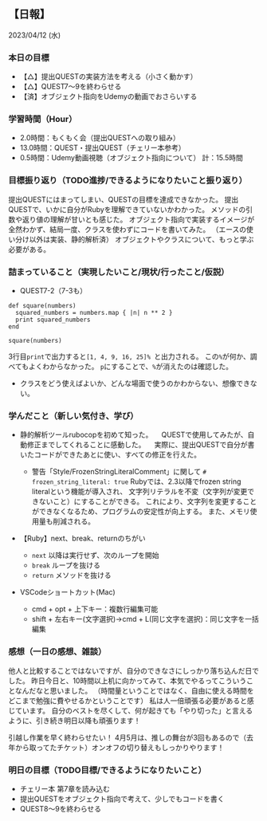 ## 【日報】
2023/04/12 (水)

### 本日の目標
- 【△】提出QUESTの実装方法を考える（小さく動かす）
- 【△】QUEST7〜9を終わらせる
- 【済】オブジェクト指向をUdemyの動画でおさらいする

### 学習時間（Hour）
- 2.0時間：もくもく会（提出QUESTへの取り組み）
- 13.0時間：QUEST・提出QUEST（チェリー本参考）
- 0.5時間：Udemy動画視聴（オブジェクト指向について）
計：15.5時間

### 目標振り返り（TODO進捗/できるようになりたいこと振り返り）
提出QUESTにはまってしまい、QUESTの目標を達成できなかった。
提出QUESTで、いかに自分がRubyを理解できていないかわかった。
メソッドの引数や返り値の理解が甘いとも感じた。
オブジェクト指向で実装するイメージが全然わかず、結局一度、クラスを使わずにコードを書いてみた。
（エースの使い分け以外は実装、静的解析済）
オブジェクトやクラスについて、もっと学ぶ必要がある。

### 詰まっていること（実現したいこと/現状/行ったこと/仮説）
- QUEST7-2（7-3も）
```
def square(numbers)
  squared_numbers = numbers.map { |n| n ** 2 }
  print squared_numbers
end

square(numbers)
```
3行目`print`で出力すると`[1, 4, 9, 16, 25]% `と出力される。
この`%`が何か、調べてもよくわからなかった。
`p`にすることで、`%`が消えたのは確認した。

- クラスをどう使えばよいか、どんな場面で使うのかわからない、想像できない。

### 学んだこと（新しい気付き、学び）
- 静的解析ツールrubocopを初めて知った。
　QUESTで使用してみたが、自動修正までしてくれることに感動した。
　実際に、提出QUESTで自分が書いたコードができたあとに使い、すべての修正を行えた。

  - 警告「Style/FrozenStringLiteralComment」に関して
`# frozen_string_literal: true`
Rubyでは、2.3以降でfrozen string literalという機能が導入され、
文字列リテラルを不変（文字列が変更できないこと）にすることができる。
これにより、文字列を変更することができなくなるため、プログラムの安定性が向上する。
また、メモリ使用量も削減される。

- 【Ruby】next、break、returnのちがい
  - `next` 以降は実行せず、次のループを開始
  - `break` ループを抜ける
  - `return` メソッドを抜ける

- VSCodeショートカット(Mac)
  - cmd + opt + 上下キー：複数行編集可能
  - shift + 左右キー(文字選択)→cmd + L(同じ文字を選択)：同じ文字を一括編集

### 感想（一日の感想、雑談）
他人と比較することではないですが、自分のできなさにしっかり落ち込んだ日でした。
昨日今日と、10時間以上机に向かってみて、本気でやるってこういうことなんだなと思いました。
（時間量ということではなく、自由に使える時間をどこまで勉強に費やせるかということです）
私は人一倍頑張る必要があると感じています。
自分のベストを尽くして、何が起きても「やり切った」と言えるように、引き続き明日以降も頑張ります！

引越し作業を早く終わらせたい！
4月5月は、推しの舞台が3回もあるので（去年から取ってたチケット）オンオフの切り替えもしっかりやります！

### 明日の目標（TODO目標/できるようになりたいこと）
- チェリー本 第7章を読み込む
- 提出QUESTをオブジェクト指向で考えて、少しでもコードを書く
- QUEST8〜9を終わらせる
